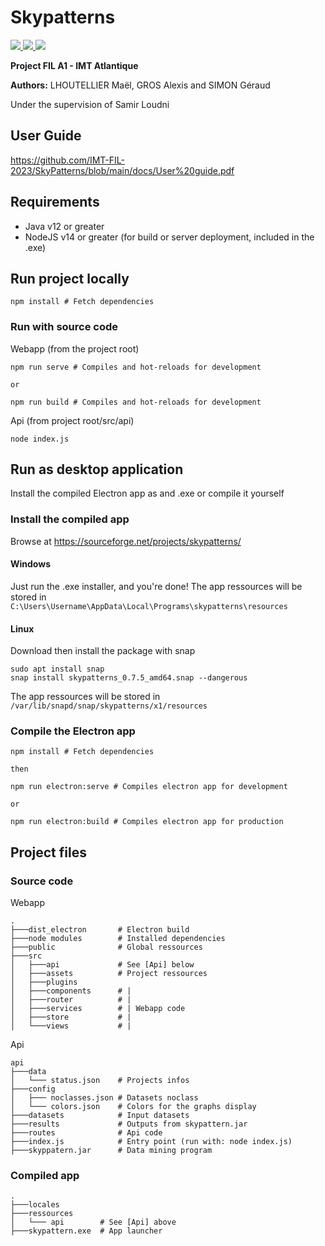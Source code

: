 # Skypatterns

<a href="https://github.com/IMT-FIL-2023/SkyPatterns/archive/refs/heads/main.zip" alt="Download Sources">
  <img src="https://img.shields.io/badge/download-Sources-green" />
</a>
<a href="https://sourceforge.net/projects/skypatterns/files/skypatterns_lin_amd64_v0.7.5.snap/download" alt="Download for Linux">
  <img src="https://img.shields.io/badge/download-Linux-yellow" />
</a>
<a href="https://sourceforge.net/projects/skypatterns/files/skypatterns_win32_x64_v0.7.5.exe/download" alt="Download for Windows">
  <img src="https://img.shields.io/badge/download-Windows-blue" />
</a>


**Project FIL A1 - IMT Atlantique**

**Authors:** LHOUTELLIER Maël, GROS Alexis and SIMON Géraud

Under the supervision of Samir Loudni

## User Guide

https://github.com/IMT-FIL-2023/SkyPatterns/blob/main/docs/User%20guide.pdf

## Requirements

- Java v12 or greater
- NodeJS v14 or greater (for build or server deployment, included in the .exe)

## Run project locally

```
npm install # Fetch dependencies
```

### Run with source code

Webapp (from the project root)

```
npm run serve # Compiles and hot-reloads for development

or

npm run build # Compiles and hot-reloads for development
```

Api (from project root/src/api)

```
node index.js
```

## Run as desktop application

Install the compiled Electron app as and .exe or compile it yourself

### Install the compiled app

Browse at https://sourceforge.net/projects/skypatterns/

#### Windows

Just run the .exe installer, and you're done!
The app ressources will be stored in ```C:\Users\Username\AppData\Local\Programs\skypatterns\resources```

#### Linux

Download then install the package with snap

```
sudo apt install snap
snap install skypatterns_0.7.5_amd64.snap --dangerous
```

The app ressources will be stored in ```/var/lib/snapd/snap/skypatterns/x1/resources```

### Compile the Electron app

```
npm install # Fetch dependencies

then

npm run electron:serve # Compiles electron app for development

or

npm run electron:build # Compiles electron app for production
```

## Project files

### Source code

Webapp

```
.
├───dist_electron       # Electron build
├───node modules        # Installed dependencies
├───public              # Global ressources
├───src
│   ├───api             # See [Api] below
│   ├───assets          # Project ressources
│   ├───plugins
│   ├───components      # |
│   ├───router          # |
│   ├───services        # | Webapp code
│   ├───store           # |
│   └───views           # |
```

Api

```
api
├───data
│   └─── status.json    # Projects infos
├───config
│   ├─── noclasses.json # Datasets noclass
│   └─── colors.json    # Colors for the graphs display
├───datasets            # Input datasets
├───results             # Outputs from skypattern.jar
├───routes              # Api code
├───index.js            # Entry point (run with: node index.js)
├───skyppatern.jar      # Data mining program
```

### Compiled app

```
.
├───locales
├───ressources
│   └─── api        # See [Api] above
├───skypattern.exe  # App launcher
```
